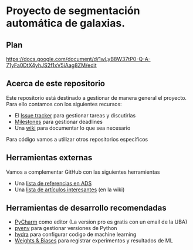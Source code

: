 # Proyecto de segmentación automática de galaxias.

## Plan

https://docs.google.com/document/d/1wLyB8W37tP0-Q-A-71yFa0DtX4yhJS2f1xV5iAag8ZM/edit

## Acerca de este repositorio

Este repositorio está destinado a gestionar de manera general el proyecto. Para ello contamos con los siguientes recursos:

- El [Issue tracker](https://github.com/lbignone/galaxy-segmentation-project/issues) para gestionar tareas y discutirlas
- [Milestones](https://github.com/lbignone/galaxy-segmentation-project/milestones) para gestionar deadlines
- Una [wiki](https://github.com/lbignone/galaxy-segmentation-project/wiki) para documentar lo que sea necesario

Para código vamos a utilizar otros repositorios específicos

## Herramientas externas

Vamos a complementar GitHub con las siguientes herramientas

- Una [lista de referencias en ADS](https://ui.adsabs.harvard.edu/user/libraries/EOI-spThSiWbRGQLTxt-Rw)
- Una [lista de artículos interesantes](https://github.com/lbignone/galaxy-segmentation-project/wiki/Art%C3%ADculos-interesantes) (en la wiki)


## Herramientas de desarrollo recomendadas

- [PyCharm](https://www.jetbrains.com/es-es/pycharm/) como editor (La version pro es gratis con un email de la UBA)
- [pyenv](https://github.com/pyenv/pyenv) para gestionar versiones de Python
- [hydra](https://hydra.cc/docs/intro/) para configurar codigo de machine learning
- [Weights & Biases](https://wandb.ai/site) para registrar experimentos y resultados de ML
